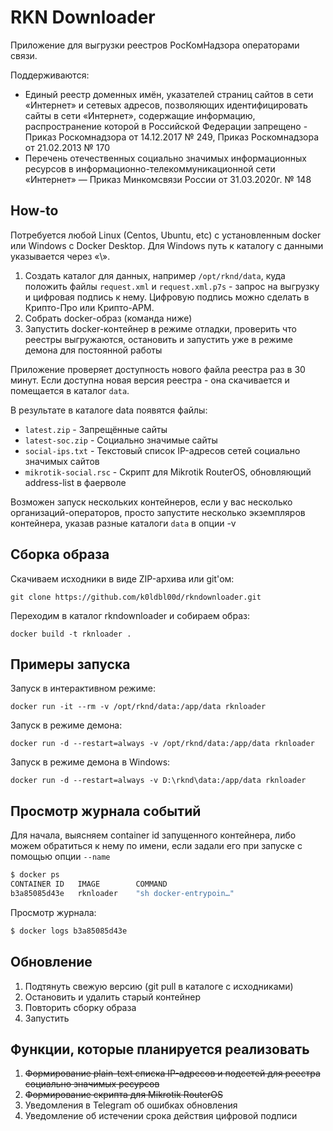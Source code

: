 # RKN Downloader

Приложение для выгрузки реестров РосКомНадзора операторами связи.

Поддерживаются:

* Единый реестр доменных имён, указателей страниц сайтов в сети «Интернет» и сетевых адресов, позволяющих идентифицировать сайты в сети «Интернет», содержащие информацию, распространение которой в Российской Федерации запрещено - Приказ Роскомнадзора от 14.12.2017 № 249, Приказ Роскомнадзора от 21.02.2013 № 170
* Перечень отечественных социально значимых информационных ресурсов в информационно-телекоммуникационной сети «Интернет» — Приказ Минкомсвязи России от 31.03.2020г. № 148

## How-to

Потребуется любой Linux (Centos, Ubuntu, etc) с установленным docker или Windows с Docker Desktop. Для Windows путь к каталогу с данными указывается через «\».

1. Создать каталог для данных, например ```/opt/rknd/data```, куда положить файлы ```request.xml``` и ```request.xml.p7s``` - запрос на выгрузку и цифровая подпись к нему. Цифровую подпись можно сделать в Крипто-Про или Крипто-АРМ.
2. Собрать docker-образ (команда ниже)
3. Запустить docker-контейнер в режиме отладки, проверить что реестры выгружаются, остановить и запустить уже в режиме демона для постоянной работы

Приложение проверяет доступность нового файла реестра раз в 30 минут. Если доступна новая версия реестра - она скачивается и помещается в каталог ```data```.

В результате в каталоге data появятся файлы:

* ```latest.zip``` - Запрещённые сайты
* ```latest-soc.zip``` - Социально значимые сайты
* ```social-ips.txt``` - Текстовый список IP-адресов сетей социально значимых сайтов
* ```mikrotik-social.rsc``` - Скрипт для Mikrotik RouterOS, обновляющий address-list в фаерволе

Возможен запуск нескольких контейнеров, если у вас несколько организаций-операторов, просто запустите несколько экземпляров контейнера, указав разные каталоги ```data``` в опции -v

## Сборка образа
Скачиваем исходники в виде ZIP-архива или git'ом:
```
git clone https://github.com/k0ldbl00d/rkndownloader.git
```
Переходим в каталог rkndownloader и собираем образ:
```
docker build -t rknloader .
```

## Примеры запуска
Запуск в интерактивном режиме:
```
docker run -it --rm -v /opt/rknd/data:/app/data rknloader
```

Запуск в режиме демона:
```
docker run -d --restart=always -v /opt/rknd/data:/app/data rknloader
```

Запуск в режиме демона в Windows:
```
docker run -d --restart=always -v D:\rknd\data:/app/data rknloader
```

## Просмотр журнала событий
Для начала, выясняем container id запущенного контейнера, либо можем обратиться к нему по имени, если задали его при запуске с помощью опции ```--name```
```bash
$ docker ps
CONTAINER ID   IMAGE        COMMAND               
b3a85085d43e   rknloader    "sh docker-entrypoin…"
```
Просмотр журнала:
```bash
$ docker logs b3a85085d43e
```

## Обновление
1. Подтянуть свежую версию (git pull в каталоге с исходниками)
2. Остановить и удалить старый контейнер
3. Повторить сборку образа
4. Запустить

## Функции, которые планируется реализовать
1. ~~Формирование plain-text списка IP-адресов и подсетей для реестра социально значимых ресурсов~~
2. ~~Формирование скрипта для Mikrotik RouterOS~~
3. Уведомления в Telegram об ошибках обновления
4. Уведомление об истечении срока действия цифровой подписи
